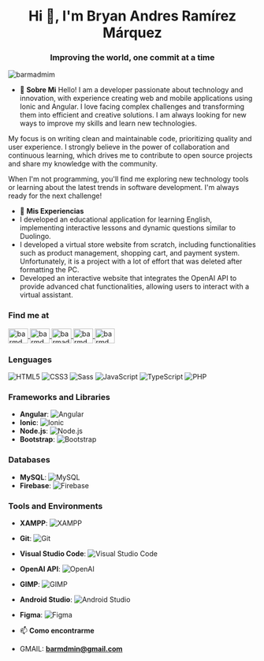 <h1 align="center">Hi 👋, I'm Bryan Andres Ramírez Márquez</h1>
<h3 align="center">Improving the world, one commit at a time</h3>

<p align="left"> <img src="https://komarev.com/ghpvc/?username=barmadmim&label=Profile%20views&color=0e75b6&style=flat" alt="barmadmim" /> </p>

- 💬 **Sobre Mi**
Hello! I am a developer passionate about technology and innovation, with experience creating web and mobile applications using Ionic and Angular. I love facing complex challenges and transforming them into efficient and creative solutions. I am always looking for new ways to improve my skills and learn new technologies.

My focus is on writing clean and maintainable code, prioritizing quality and user experience. I strongly believe in the power of collaboration and continuous learning, which drives me to contribute to open source projects and share my knowledge with the community.

When I'm not programming, you'll find me exploring new technology tools or learning about the latest trends in software development. I'm always ready for the next challenge!

- 📄 **Mis Experiencias**
- I developed an educational application for learning English, implementing interactive lessons and dynamic questions similar to Duolingo.
- I developed a virtual store website from scratch, including functionalities such as product management, shopping cart, and payment system. Unfortunately, it is a project with a lot of effort that was deleted after formatting the PC.
- Developed an interactive website that integrates the OpenAI API to provide advanced chat functionalities, allowing users to interact with a virtual assistant.

### Find me at
<p align="left">
<a href="https://twitter.com/barmdmin" target="blank">
    <img align="center" src="https://raw.githubusercontent.com/rahuldkjain/github-profile-readme-generator/master/src/images/icons/Social/twitter.svg" alt="barmdmin" height="30" width="40" />
  </a>
  <a href="https://linkedin.com/in/barmdmin-rm" target="blank">
    <img align="center" src="https://raw.githubusercontent.com/rahuldkjain/github-profile-readme-generator/master/src/images/icons/Social/linked-in-alt.svg" alt="barmdmin-rm" height="30" width="40" />
  </a>
  <a href="https://www.youtube.com/c/barmadmim" target="blank">
    <img align="center" src="https://raw.githubusercontent.com/rahuldkjain/github-profile-readme-generator/master/src/images/icons/Social/youtube.svg" alt="barmadmim" height="30" width="40" />
  </a>
  <a href="https://github.com/barmdmin" target="blank">
    <img align="center" src="https://raw.githubusercontent.com/rahuldkjain/github-profile-readme-generator/master/src/images/icons/Social/github.svg" alt="barmdmin" height="30" width="40" />
  </a>
  <a href="https://instagram.com/barmdmin" target="blank">
    <img align="center" src="https://raw.githubusercontent.com/rahuldkjain/github-profile-readme-generator/master/src/images/icons/Social/instagram.svg" alt="barmdmin" height="30" width="40" />
  </a>
</p>

### Lenguages
![HTML5](https://img.shields.io/badge/HTML5-E34F26?style=for-the-badge&logo=html5&logoColor=white)
![CSS3](https://img.shields.io/badge/CSS3-1572B6?style=for-the-badge&logo=css3&logoColor=white)
![Sass](https://img.shields.io/badge/Sass-CC6699?style=for-the-badge&logo=sass&logoColor=white)
![JavaScript](https://img.shields.io/badge/JavaScript-F7DF1E?style=for-the-badge&logo=javascript&logoColor=black)
![TypeScript](https://img.shields.io/badge/TypeScript-007ACC?style=for-the-badge&logo=typescript&logoColor=white)
![PHP](https://img.shields.io/badge/PHP-777BB4?style=for-the-badge&logo=php&logoColor=white)

### Frameworks and Libraries

- **Angular**: ![Angular](https://img.shields.io/badge/Angular-DD0031?style=for-the-badge&logo=angular&logoColor=white)
- **Ionic**: ![Ionic](https://img.shields.io/badge/Ionic-3880FF?style=for-the-badge&logo=ionic&logoColor=white)
- **Node.js**: ![Node.js](https://img.shields.io/badge/Node.js-339933?style=for-the-badge&logo=nodedotjs&logoColor=white)
- **Bootstrap**: ![Bootstrap](https://img.shields.io/badge/Bootstrap-563D7C?style=for-the-badge&logo=bootstrap&logoColor=white)

### Databases

- **MySQL**: ![MySQL](https://img.shields.io/badge/MySQL-4479A1?style=for-the-badge&logo=mysql&logoColor=white)
- **Firebase**: ![Firebase](https://img.shields.io/badge/Firebase-FFCA28?style=for-the-badge&logo=firebase&logoColor=black)

### Tools and Environments

- **XAMPP**: ![XAMPP](https://img.shields.io/badge/XAMPP-FB7A24?style=for-the-badge&logo=xampp&logoColor=white)
- **Git**: ![Git](https://img.shields.io/badge/Git-F05032?style=for-the-badge&logo=git&logoColor=white)
- **Visual Studio Code**: ![Visual Studio Code](https://img.shields.io/badge/VS%20Code-007ACC?style=for-the-badge&logo=visual%20studio%20code&logoColor=white)
- **OpenAI API**: ![OpenAI](https://img.shields.io/badge/OpenAI-412991?style=for-the-badge&logo=openai&logoColor=white)
- **GIMP**: ![GIMP](https://img.shields.io/badge/GIMP-5C5543?style=for-the-badge&logo=gimp&logoColor=white)
- **Android Studio**: ![Android Studio](https://img.shields.io/badge/Android%20Studio-3DDC84?style=for-the-badge&logo=android%20studio&logoColor=white)
- **Figma**: ![Figma](https://img.shields.io/badge/Figma-F24E1E?style=for-the-badge&logo=figma&logoColor=white)


- 📫 **Como encontrarme**
- GMAIL: **barmdmin@gmail.com**
